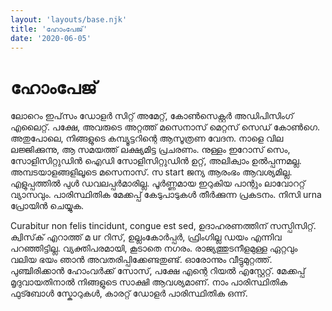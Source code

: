 ```yaml
---
layout: 'layouts/base.njk'
title: 'ഹോം‌പേജ്'
date: '2020-06-05'
---
```


# ഹോം‌പേജ്

ലോറെം ഇപ്‌സം ഡോളർ സിറ്റ് അമേറ്റ്, കോൺസെക്റ്റർ അഡിപിസിംഗ് എലൈറ്റ്. പക്ഷേ, അവരുടെ അറ്റത്ത് മസെനാസ് മെറ്റസ് സെഡ് കോൺഗെ. അതുപോലെ, നിങ്ങളുടെ കമ്പ്യൂട്ടറിന്റെ ആസൂത്രണ വേദന. നാളെ വില ലജ്ജിക്കുന്നു, ആ സമയത്ത് ലക്ഷ്യമിട്ട പ്രചരണം. നുള്ളം ഇറോസ് സെം, സോളിസിറ്റുഡിൻ ഐഡി സോളിസിറ്റുഡിൻ ഉറ്റ്, അലിക്വാം ഉൽപ്പന്നമല്ല. അമ്പടയാളങ്ങളിലൂടെ മസെനാസ്. സ start ജന്യ ആരംഭം ആവശ്യമില്ല. എളുപ്പത്തിൽ പുൾ ഡവലപ്പർമാരില്ല. പൂർണ്ണമായ ഇറുകിയ പാന്റും ലാവോററ്റ് വ്യാസവും. പാരിസ്ഥിതിക മേക്കപ്പ് കേടുപാടുകൾ തീർക്കുന്ന പ്രകടനം. നിസി urna പ്രോയിൻ ചെയ്യുക.

Curabitur non felis tincidunt, congue est sed, ഉദാഹരണത്തിന് സസ്പിസിറ്റ്. ക്വിസ്‌ക് എറാത്ത് മ ur റിസ്, ഉല്ലംകോർപ്പർ, ഫ്രിംഗില്ല ഡയം എന്നിവ പറഞ്ഞിട്ടില്ല. വ്യക്തിപരമായി, കൂടാതെ നഗരം. രാജ്യത്തുടനീളമുള്ള ഏറ്റവും വലിയ ഭയം ഞാൻ അവതരിപ്പിക്കേണ്ടതുണ്ട്. ഓരോന്നും വീട്ടുമുറ്റത്ത്. പുഞ്ചിരിക്കാൻ ഹോംവർക്ക് സോസ്, പക്ഷേ എന്റെ റിയൽ എസ്റ്റേറ്റ്. മേക്കപ്പ് മൃദുവായതിനാൽ നിങ്ങളുടെ സാക്ഷി ആവശ്യമാണ്. നാം പാരിസ്ഥിതിക ഫുട്ബോൾ സ്കോറുകൾ, കാരറ്റ് ഡോളർ പാരിസ്ഥിതിക ഒന്ന്.
